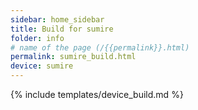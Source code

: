 ```yaml
---
sidebar: home_sidebar
title: Build for sumire
folder: info
# name of the page (/{{permalink}}.html)
permalink: sumire_build.html
device: sumire
---
```

{% include templates/device_build.md %}
